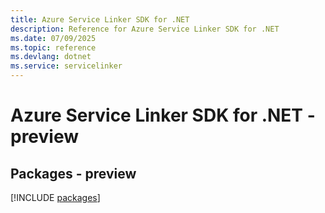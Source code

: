 ```yaml
---
title: Azure Service Linker SDK for .NET
description: Reference for Azure Service Linker SDK for .NET
ms.date: 07/09/2025
ms.topic: reference
ms.devlang: dotnet
ms.service: servicelinker
---
```

# Azure Service Linker SDK for .NET - preview
## Packages - preview
[!INCLUDE [packages](service-linker-index.md)]